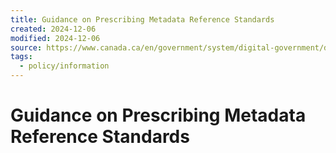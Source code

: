 ```yaml
---
title: Guidance on Prescribing Metadata Reference Standards
created: 2024-12-06
modified: 2024-12-06
source: https://www.canada.ca/en/government/system/digital-government/digital-government-innovations/information-management/guidance-prescribing-metadata-reference-standards.html
tags:
  - policy/information
---
```

# Guidance on Prescribing Metadata Reference Standards
